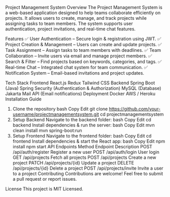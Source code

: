 Project Management System
Overview
The Project Management System is a web-based application designed to help teams collaborate efficiently on projects. It allows users to create, manage, and track projects while assigning tasks to team members. The system supports user authentication, project invitations, and real-time chat features.

Features
✅ User Authentication – Secure login & registration using JWT.
✅ Project Creation & Management – Users can create and update projects.
✅ Task Assignment – Assign tasks to team members with deadlines.
✅ Team Collaboration – Invite users via email and manage project members.
✅ Search & Filter – Find projects based on keywords, categories, and tags.
✅ Real-time Chat – Integrated chat system for team communication.
✅ Notification System – Email-based invitations and project updates.

Tech Stack
Frontend
React.js
Redux
Tailwind CSS
Backend
Spring Boot (Java)
Spring Security (Authentication & Authorization)
MySQL (Database)
Jakarta Mail API (Email notifications)
Deployment
Docker
AWS / Heroku
Installation Guide
1. Clone the repository
bash
Copy
Edit
git clone https://github.com/your-username/projectmanagementsystem.git
cd projectmanagementsystem
2. Setup Backend
Navigate to the backend folder:
bash
Copy
Edit
cd backend
Install dependencies & run the server:
bash
Copy
Edit
mvn clean install
mvn spring-boot:run
3. Setup Frontend
Navigate to the frontend folder:
bash
Copy
Edit
cd frontend
Install dependencies & start the React app:
bash
Copy
Edit
npm install
npm start
API Endpoints
Method	Endpoint	Description
POST	/api/auth/register	Register a new user
POST	/api/auth/login	User login
GET	/api/projects	Fetch all projects
POST	/api/projects	Create a new project
PATCH	/api/projects/{id}	Update a project
DELETE	/api/projects/{id}	Delete a project
POST	/api/projects/invite	Invite a user to a project
Contributing
Contributions are welcome! Feel free to submit a pull request or report issues.

License
This project is MIT Licensed.

